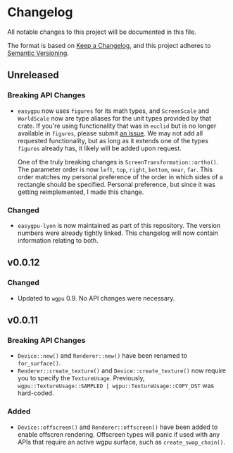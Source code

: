 # Changelog

All notable changes to this project will be documented in this file.

The format is based on [Keep a Changelog](https://keepachangelog.com/en/1.0.0/),
and this project adheres to [Semantic Versioning](https://semver.org/spec/v2.0.0.html).

## Unreleased

### Breaking API Changes

- `easygpu` now uses `figures` for its math types, and `ScreenScale` and
  `WorldScale` now are type aliases for the unit types provided by that crate.
  If you're using functionality that was in `euclid` but is no longer available
  in `figures`, please submit [an
  issue](https://github.com/khonsulabs/figures/issues). We may not add all
  requested functionality, but as long as it extends one of the types `figures`
  already has, it likely will be added upon request.

  One of the truly breaking changes is `ScreenTransformation::ortho()`. The
  parameter order is now `left`, `top`, `right`, `bottom`, `near`, `far`. This
  order matches my personal preference of the order in which sides of a
  rectangle should be specified. Personal preference, but since it was getting
  reimplemented, I made this change.

### Changed

- `easygpu-lyon` is now maintained as part of this repository. The version
  numbers were already tightly linked. This changelog will now contain
  information relating to both.

## v0.0.12

### Changed

- Updated to `wgpu` 0.9. No API changes were necessary.

## v0.0.11

### Breaking API Changes

- `Device::new()` and `Renderer::new()` have been renamed to `for_surface()`.
- `Renderer::create_texture()` and `Device::create_texture()` now require you to specify the `TextureUsage`. Previously, `wgpu::TextureUsage::SAMPLED | wgpu::TextureUsage::COPY_DST` was hard-coded.

### Added

- `Device::offscreen()` and `Renderer::offscreen()` have been added to enable offscren rendering. Offscreen types will panic if used with any APIs that require an active wgpu surface, such as `create_swap_chain()`.
